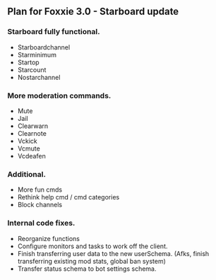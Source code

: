 ## Plan for Foxxie 3.0  -  Starboard update

### Starboard fully functional.
* Starboardchannel
* Starminimum
* Startop
* Starcount
* Nostarchannel

### More moderation commands.
* Mute
* Jail
* Clearwarn
* Clearnote
* Vckick
* Vcmute
* Vcdeafen

### Additional.
* More fun cmds
* Rethink help cmd / cmd categories
* Block channels

### Internal code fixes.
* Reorganize functions
* Configure monitors and tasks to work off the client.
* Finish transferring user data to the new userSchema. (Afks, finish transferring existing mod stats, global ban system)
* Transfer status schema to bot settings schema.